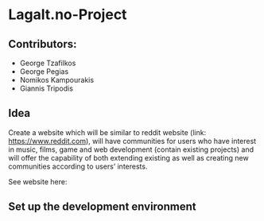 # **Lagalt.no-Project**
## Contributors:
 - George Tzafilkos
 - George Pegias 
 - Nomikos Kampourakis
 - Giannis Tripodis
## **Idea**
Create a website which will be similar to reddit website (link: https://www.reddit.com),
will have communities for users who have interest in music, films, game and web development (contain existing projects) and
will offer the capability of both extending existing as well as creating new communities according to users’ interests.

See website here: 

## **Set up the development environment**
